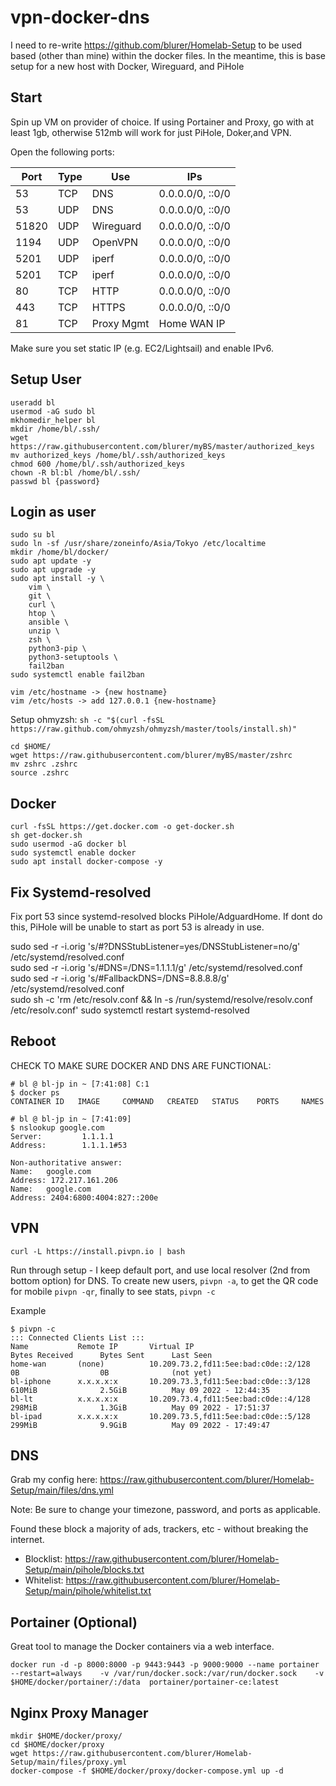 # vpn-docker-dns

I need to re-write https://github.com/blurer/Homelab-Setup to be used based (other than mine) within the docker files. In the meantime, this is base setup for a new host with Docker, Wireguard, and PiHole

## Start
Spin up VM on provider of choice. If using Portainer and Proxy, go with at least 1gb, otherwise 512mb will work for just PiHole, Doker,and VPN.

Open the following ports:

| Port | Type | Use | IPs
|---|---|---|---|
| 53 | TCP | DNS | 0.0.0.0/0, ::0/0
| 53 | UDP | DNS | 0.0.0.0/0, ::0/0
| 51820 | UDP | Wireguard |  0.0.0.0/0, ::0/0
| 1194 | UDP | OpenVPN |  0.0.0.0/0, ::0/0
| 5201 | UDP | iperf |  0.0.0.0/0, ::0/0
| 5201 | TCP | iperf |  0.0.0.0/0, ::0/0
| 80 | TCP | HTTP |  0.0.0.0/0, ::0/0
| 443 | TCP | HTTPS |  0.0.0.0/0, ::0/0
| 81 | TCP | Proxy Mgmt | Home WAN IP 

Make sure you set static IP (e.g. EC2/Lightsail) and enable IPv6.

## Setup User
```
useradd bl
usermod -aG sudo bl
mkhomedir_helper bl
mkdir /home/bl/.ssh/
wget https://raw.githubusercontent.com/blurer/myBS/master/authorized_keys 
mv authorized_keys /home/bl/.ssh/authorized_keys
chmod 600 /home/bl/.ssh/authorized_keys
chown -R bl:bl /home/bl/.ssh/
passwd bl {password}
```
## Login as user 
```
sudo su bl
sudo ln -sf /usr/share/zoneinfo/Asia/Tokyo /etc/localtime
mkdir /home/bl/docker/
sudo apt update -y
sudo apt upgrade -y
sudo apt install -y \
	vim \
	git \
	curl \
	htop \
	ansible \
	unzip \
	zsh \
	python3-pip \
	python3-setuptools \
	fail2ban 
sudo systemctl enable fail2ban

vim /etc/hostname -> {new hostname}
vim /etc/hosts -> add 127.0.0.1 {new-hostname}
```

Setup ohmyzsh: 
``sh -c "$(curl -fsSL https://raw.github.com/ohmyzsh/ohmyzsh/master/tools/install.sh)"``
```
cd $HOME/
wget https://raw.githubusercontent.com/blurer/myBS/master/zshrc
mv zshrc .zshrc
source .zshrc
```


## Docker
```
curl -fsSL https://get.docker.com -o get-docker.sh
sh get-docker.sh
sudo usermod -aG docker bl
sudo systemctl enable docker
sudo apt install docker-compose -y
```

## Fix Systemd-resolved
Fix port 53 since systemd-resolved blocks PiHole/AdguardHome. If dont do this, PiHole will be unable to start as port 53 is already in use.

sudo sed -r -i.orig 's/#?DNSStubListener=yes/DNSStubListener=no/g' /etc/systemd/resolved.conf 	 
sudo sed -r -i.orig 's/#DNS=/DNS=1.1.1.1/g' /etc/systemd/resolved.conf 	 
sudo sed -r -i.orig 's/#FallbackDNS=/DNS=8.8.8.8/g' /etc/systemd/resolved.conf 	
sudo sh -c 'rm /etc/resolv.conf && ln -s /run/systemd/resolve/resolv.conf /etc/resolv.conf'
sudo systemctl restart systemd-resolved

## Reboot

CHECK TO MAKE SURE DOCKER AND DNS ARE FUNCTIONAL:
```
# bl @ bl-jp in ~ [7:41:08] C:1
$ docker ps
CONTAINER ID   IMAGE     COMMAND   CREATED   STATUS    PORTS     NAMES

# bl @ bl-jp in ~ [7:41:09]
$ nslookup google.com
Server:         1.1.1.1
Address:        1.1.1.1#53

Non-authoritative answer:
Name:   google.com
Address: 172.217.161.206
Name:   google.com
Address: 2404:6800:4004:827::200e
```

## VPN 
``curl -L https://install.pivpn.io | bash``

Run through setup - I keep default port, and use local resolver (2nd from bottom option) for DNS. 
To create new users, ``pivpn -a``, to get the QR code for mobile ``pivpn -qr``, finally to see stats, ``pivpn -c``

Example
```
$ pivpn -c
::: Connected Clients List :::
Name           Remote IP       Virtual IP                                Bytes Received      Bytes Sent      Last Seen
home-wan       (none)          10.209.73.2,fd11:5ee:bad:c0de::2/128      0B                  0B              (not yet)
bl-iphone      x.x.x.x:x       10.209.73.3,fd11:5ee:bad:c0de::3/128      610MiB              2.5GiB          May 09 2022 - 12:44:35
bl-lt          x.x.x.x:x       10.209.73.4,fd11:5ee:bad:c0de::4/128      298MiB              1.3GiB          May 09 2022 - 17:51:37
bl-ipad        x.x.x.x:x       10.209.73.5,fd11:5ee:bad:c0de::5/128      299MiB              9.9GiB          May 09 2022 - 17:49:47
```

## DNS

Grab my config here: https://raw.githubusercontent.com/blurer/Homelab-Setup/main/files/dns.yml

Note: Be sure to change your timezone, password, and ports as applicable. 

Found these block a majority of ads, trackers, etc - without breaking the internet. 
- Blocklist: https://raw.githubusercontent.com/blurer/Homelab-Setup/main/pihole/blocks.txt
- Whitelist: https://raw.githubusercontent.com/blurer/Homelab-Setup/main/pihole/whitelist.txt

## Portainer (Optional)
Great tool to manage the Docker containers via a web interface. 

``docker run -d -p 8000:8000 -p 9443:9443 -p 9000:9000 --name portainer    --restart=always    -v /var/run/docker.sock:/var/run/docker.sock    -v $HOME/docker/portainer/:/data  portainer/portainer-ce:latest``

## Nginx Proxy Manager

```
mkdir $HOME/docker/proxy/
cd $HOME/docker/proxy
wget https://raw.githubusercontent.com/blurer/Homelab-Setup/main/files/proxy.yml
docker-compose -f $HOME/docker/proxy/docker-compose.yml up -d
```
